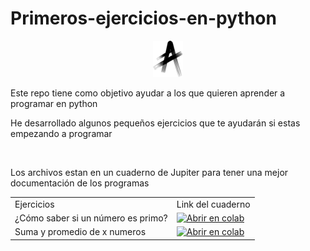 # Primeros-ejercicios-en-python
<p align=center>
<img src="https://github.com/AlexisBautistaB/Primeros-ejercicios-en-python/blob/main/Imagenes/Mi%20icono.png">

Este repo tiene como objetivo ayudar a los que quieren aprender a programar en python

He desarrollado algunos pequeños ejercicios que te ayudarán si estas empezando a programar

<br>

Los archivos estan en un cuaderno de Jupiter para tener una mejor documentación de los programas
<br>
<table>
  <tr>
    <td>Ejercicios</td>
    <td>Link del cuaderno</td>
  </tr>
  <tr>
    <td>¿Cómo saber si un número es primo?</td>
    <td><a href="https://colab.research.google.com/github/AlexisBautistaB/Primeros-ejercicios-en-python/blob/main/Cuadernos/%C2%BFComo_saber_si_un_n%C3%BAmero_es_primo%3F.ipynb"><img src="https://camo.githubusercontent.com/52feade06f2fecbf006889a904d221e6a730c194/68747470733a2f2f636f6c61622e72657365617263682e676f6f676c652e636f6d2f6173736574732f636f6c61622d62616467652e737667" alt="Abrir en colab"></a></td>
  </tr>
 <tr>
    <td>Suma y promedio de x numeros</td>
    <td>
      <a href="https://colab.research.google.com/github/AlexisBautistaB/Primeros-ejercicios-en-python/blob/main/Cuadernos/Suma_y_promedio_de_numeros.ipynb"><img src="https://camo.githubusercontent.com/52feade06f2fecbf006889a904d221e6a730c194/68747470733a2f2f636f6c61622e72657365617263682e676f6f676c652e636f6d2f6173736574732f636f6c61622d62616467652e737667" alt="Abrir en colab"></a>
  </td>
  </tr>
</table>

